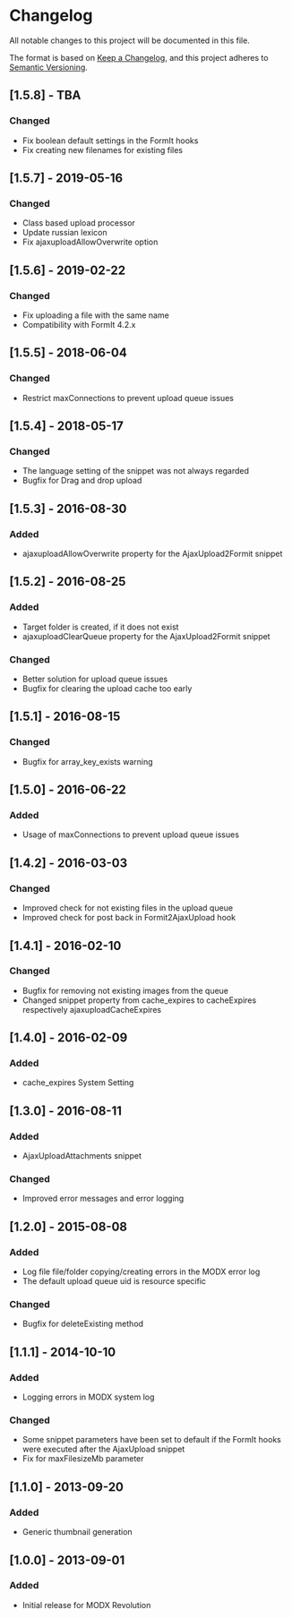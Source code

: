 # Changelog
All notable changes to this project will be documented in this file.

The format is based on [Keep a Changelog](https://keepachangelog.com/en/1.0.0/),
and this project adheres to [Semantic Versioning](https://semver.org/spec/v2.0.0.html).

## [1.5.8] - TBA
### Changed
- Fix boolean default settings in the FormIt hooks
- Fix creating new filenames for existing files

## [1.5.7] - 2019-05-16
### Changed
- Class based upload processor
- Update russian lexicon
- Fix ajaxuploadAllowOverwrite option

## [1.5.6] - 2019-02-22
### Changed
- Fix uploading a file with the same name
- Compatibility with FormIt 4.2.x

## [1.5.5] - 2018-06-04
### Changed
- Restrict maxConnections to prevent upload queue issues

## [1.5.4] - 2018-05-17
### Changed
- The language setting of the snippet was not always regarded
- Bugfix for Drag and drop upload

## [1.5.3] - 2016-08-30
### Added
- ajaxuploadAllowOverwrite property for the AjaxUpload2Formit snippet

## [1.5.2] - 2016-08-25
### Added
- Target folder is created, if it does not exist
- ajaxuploadClearQueue property for the AjaxUpload2Formit snippet
### Changed
- Better solution for upload queue issues
- Bugfix for clearing the upload cache too early

## [1.5.1] - 2016-08-15
### Changed
- Bugfix for array_key_exists warning

## [1.5.0] - 2016-06-22
### Added
- Usage of maxConnections to prevent upload queue issues

## [1.4.2] - 2016-03-03
### Changed
- Improved check for not existing files in the upload queue
- Improved check for post back in Formit2AjaxUpload hook

## [1.4.1] - 2016-02-10
### Changed
- Bugfix for removing not existing images from the queue
- Changed snippet property from cache_expires to cacheExpires respectively ajaxuploadCacheExpires

## [1.4.0] - 2016-02-09
### Added
- cache_expires System Setting

## [1.3.0] - 2016-08-11
### Added
- AjaxUploadAttachments snippet
### Changed
- Improved error messages and error logging

## [1.2.0] - 2015-08-08
### Added
- Log file file/folder copying/creating errors in the MODX error log
- The default upload queue uid is resource specific
### Changed
- Bugfix for deleteExisting method

## [1.1.1] - 2014-10-10
### Added
- Logging errors in MODX system log
### Changed
- Some snippet parameters have been set to default if the FormIt hooks were executed after the AjaxUpload snippet
- Fix for maxFilesizeMb parameter

## [1.1.0] - 2013-09-20
### Added
- Generic thumbnail generation

## [1.0.0] - 2013-09-01
### Added
- Initial release for MODX Revolution
